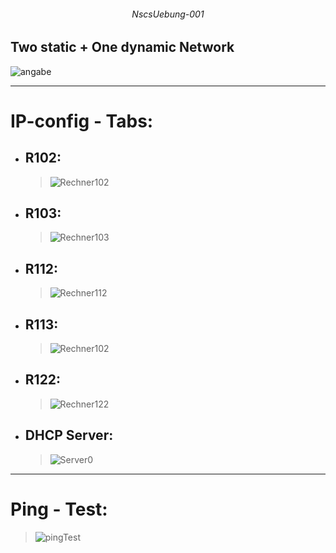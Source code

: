 ###### <p align="center"> NscsUebung-001 </p>

## Two static + One dynamic Network

![angabe](./img/angabe.png)

---

# IP-config - Tabs:

- ## R102:
  > ![Rechner102](./img/R102_ipconfig.png)

- ## R103:
  > ![Rechner103](./img/R103_ipconfig.png)

- ## R112:
  > ![Rechner112](./img/R112_ipconfig.png)

- ## R113:
  > ![Rechner102](./img/R113_ipconfig.png)

- ## R122:
  > ![Rechner122](./img/R122_ipconfig.png)

- ## DHCP Server:
  > ![Server0](./img/Server0_ipconfig.png)

---

# Ping - Test:
  > ![pingTest](./img/ping_from_dynamicIP.png)
